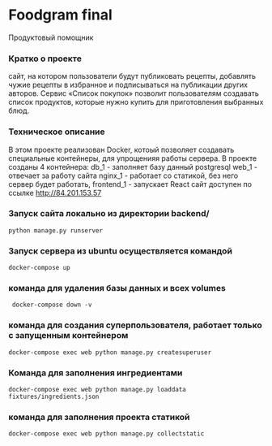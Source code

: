 # Foodgram final
Продуктовый помощник
### Кратко о проекте
сайт, на котором пользователи будут публиковать рецепты, 
добавлять чужие рецепты в избранное и подписываться на публикации других авторов. 
Сервис «Список покупок» позволит пользователям создавать список продуктов, 
которые нужно купить для приготовления выбранных блюд.
### Техническое описание
В этом проекте реализован Docker,
котоый позволяет создавать специальные контейнеры,
для упрощенияя работы сервера.
В проекте созданы 4 контейнера:
db_1 - заполняет базу данный postgresql
web_1 - отвечает за работу сайта
nginx_1 - работает со статикой, без него сервер будет работать,
frontend_1 - запускает React
сайт доступен по ссылке http://84.201.153.57
### Запуск сайта локально из директории backend/
``` python manage.py runserver ```
### Запуск сервера из ubuntu осуществляется командой
``` docker-compose up ```
### команда для удаления базы данных и всех volumes
``` docker-compose down -v```
### команда для создания суперпользователя, работает только с запущенным контейнером
``` docker-compose exec web python manage.py createsuperuser ```
### Команда для заполнения ингредиентами
``` docker-compose exec web python manage.py loaddata fixtures/ingredients.json ```
### команда для заполнения проекта статикой
``` docker-compose exec web python manage.py collectstatic ```
